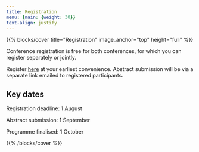 ```yaml
---
title: Registration
menu: {main: {weight: 30}}
text-align: justify
---
```



{{% blocks/cover title="Registration" image_anchor="top" height="full" %}}

Conference registration is free for both conferences, for which you can register separately or jointly. 

Register [here](https://forms.gle/xau2QyM2C39sUh1x9) at your earliest convenience. Abstract submission will be via a separate link emailed to registered participants.

## Key dates
 

Registration deadline: 1 August

Abstract submission: 1 September 

Programme finalised: 1 October


{{% /blocks/cover %}}

